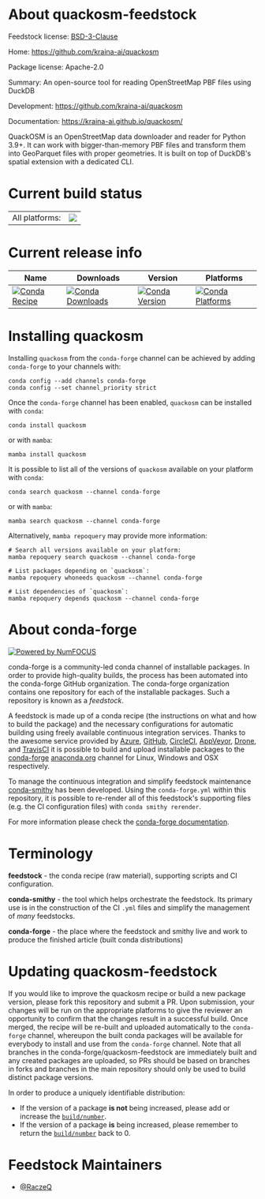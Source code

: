 About quackosm-feedstock
========================

Feedstock license: [BSD-3-Clause](https://github.com/conda-forge/quackosm-feedstock/blob/main/LICENSE.txt)

Home: https://github.com/kraina-ai/quackosm

Package license: Apache-2.0

Summary: An open-source tool for reading OpenStreetMap PBF files using DuckDB

Development: https://github.com/kraina-ai/quackosm

Documentation: https://kraina-ai.github.io/quackosm/

QuackOSM is an OpenStreetMap data downloader and reader for Python 3.9+.
It can work with bigger-than-memory PBF files and transform them into
GeoParquet files with proper geometries. It is built on top of DuckDB's
spatial extension with a dedicated CLI.


Current build status
====================


<table><tr><td>All platforms:</td>
    <td>
      <a href="https://dev.azure.com/conda-forge/feedstock-builds/_build/latest?definitionId=26020&branchName=main">
        <img src="https://dev.azure.com/conda-forge/feedstock-builds/_apis/build/status/quackosm-feedstock?branchName=main">
      </a>
    </td>
  </tr>
</table>

Current release info
====================

| Name | Downloads | Version | Platforms |
| --- | --- | --- | --- |
| [![Conda Recipe](https://img.shields.io/badge/recipe-quackosm-green.svg)](https://anaconda.org/conda-forge/quackosm) | [![Conda Downloads](https://img.shields.io/conda/dn/conda-forge/quackosm.svg)](https://anaconda.org/conda-forge/quackosm) | [![Conda Version](https://img.shields.io/conda/vn/conda-forge/quackosm.svg)](https://anaconda.org/conda-forge/quackosm) | [![Conda Platforms](https://img.shields.io/conda/pn/conda-forge/quackosm.svg)](https://anaconda.org/conda-forge/quackosm) |

Installing quackosm
===================

Installing `quackosm` from the `conda-forge` channel can be achieved by adding `conda-forge` to your channels with:

```
conda config --add channels conda-forge
conda config --set channel_priority strict
```

Once the `conda-forge` channel has been enabled, `quackosm` can be installed with `conda`:

```
conda install quackosm
```

or with `mamba`:

```
mamba install quackosm
```

It is possible to list all of the versions of `quackosm` available on your platform with `conda`:

```
conda search quackosm --channel conda-forge
```

or with `mamba`:

```
mamba search quackosm --channel conda-forge
```

Alternatively, `mamba repoquery` may provide more information:

```
# Search all versions available on your platform:
mamba repoquery search quackosm --channel conda-forge

# List packages depending on `quackosm`:
mamba repoquery whoneeds quackosm --channel conda-forge

# List dependencies of `quackosm`:
mamba repoquery depends quackosm --channel conda-forge
```


About conda-forge
=================

[![Powered by
NumFOCUS](https://img.shields.io/badge/powered%20by-NumFOCUS-orange.svg?style=flat&colorA=E1523D&colorB=007D8A)](https://numfocus.org)

conda-forge is a community-led conda channel of installable packages.
In order to provide high-quality builds, the process has been automated into the
conda-forge GitHub organization. The conda-forge organization contains one repository
for each of the installable packages. Such a repository is known as a *feedstock*.

A feedstock is made up of a conda recipe (the instructions on what and how to build
the package) and the necessary configurations for automatic building using freely
available continuous integration services. Thanks to the awesome service provided by
[Azure](https://azure.microsoft.com/en-us/services/devops/), [GitHub](https://github.com/),
[CircleCI](https://circleci.com/), [AppVeyor](https://www.appveyor.com/),
[Drone](https://cloud.drone.io/welcome), and [TravisCI](https://travis-ci.com/)
it is possible to build and upload installable packages to the
[conda-forge](https://anaconda.org/conda-forge) [anaconda.org](https://anaconda.org/)
channel for Linux, Windows and OSX respectively.

To manage the continuous integration and simplify feedstock maintenance
[conda-smithy](https://github.com/conda-forge/conda-smithy) has been developed.
Using the ``conda-forge.yml`` within this repository, it is possible to re-render all of
this feedstock's supporting files (e.g. the CI configuration files) with ``conda smithy rerender``.

For more information please check the [conda-forge documentation](https://conda-forge.org/docs/).

Terminology
===========

**feedstock** - the conda recipe (raw material), supporting scripts and CI configuration.

**conda-smithy** - the tool which helps orchestrate the feedstock.
                   Its primary use is in the construction of the CI ``.yml`` files
                   and simplify the management of *many* feedstocks.

**conda-forge** - the place where the feedstock and smithy live and work to
                  produce the finished article (built conda distributions)


Updating quackosm-feedstock
===========================

If you would like to improve the quackosm recipe or build a new
package version, please fork this repository and submit a PR. Upon submission,
your changes will be run on the appropriate platforms to give the reviewer an
opportunity to confirm that the changes result in a successful build. Once
merged, the recipe will be re-built and uploaded automatically to the
`conda-forge` channel, whereupon the built conda packages will be available for
everybody to install and use from the `conda-forge` channel.
Note that all branches in the conda-forge/quackosm-feedstock are
immediately built and any created packages are uploaded, so PRs should be based
on branches in forks and branches in the main repository should only be used to
build distinct package versions.

In order to produce a uniquely identifiable distribution:
 * If the version of a package **is not** being increased, please add or increase
   the [``build/number``](https://docs.conda.io/projects/conda-build/en/latest/resources/define-metadata.html#build-number-and-string).
 * If the version of a package **is** being increased, please remember to return
   the [``build/number``](https://docs.conda.io/projects/conda-build/en/latest/resources/define-metadata.html#build-number-and-string)
   back to 0.

Feedstock Maintainers
=====================

* [@RaczeQ](https://github.com/RaczeQ/)

